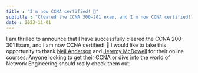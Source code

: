 ```yaml
---
title : "I'm now CCNA certified! 🥳"
subtitle : "Cleared the CCNA 300-201 exam, and I'm now CCNA certified!"
date : 2023-11-01
---
```


I am thrilled to announce that I have successfully cleared the CCNA 200-301 Exam, and I am now CCNA certified! 🥳 I would like to take this opportunity to thank [Neil Anderson](https://www.udemy.com/course/ccna-complete/) and [Jeremy McDowell](https://www.youtube.com/playlist?list=PLxbwE86jKRgMpuZuLBivzlM8s2Dk5lXBQ) for their online courses. Anyone looking to get their CCNA or dive into the world of Network Engineering should really check them out!
